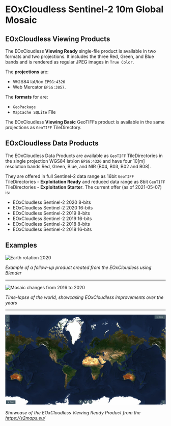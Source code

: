 # EOxCloudless Sentinel-2 10m Global Mosaic

## EOxCloudless Viewing Products

The EOxCloudless **Viewing Ready** single-file product is available in two formats and
two projections. It includes the three Red, Green, and Blue bands and is rendered as
regular JPEG images in `True Color`.

The **projections** are:
* WGS84 lat/lon `EPSG:4326`
* Web Mercator `EPSG:3857`.

The **formats** for are:
* `GeoPackage`
* `MapCache SQLite` File

The EOxCloudless **Viewing Basic** GeoTIFFs product is available in the same
projections as `GeoTIFF` TileDirectory.

## EOxCloudless Data Products

The EOxCloudless Data Products are available as `GeoTIFF` TileDirectories in
the single projection WGS84 lat/lon `EPSG:4326` and have four 10[m] resolution bands Red, Green,
Blue, and NIR (B04, B03, B02 and B08).

They are offered in full Sentinel-2 data range as 16bit `GeoTIFF` TileDirectories - **Exploitation Ready** and
reduced data range as 8bit `GeoTIFF` TileDirectories - **Exploitation Starter**. The current offer
(as of 2021-05-07) is:
* EOxCloudless Sentinel-2 2020 8-bits
* EOxCloudless Sentinel-2 2020 16-bits
* EOxCloudless Sentinel-2 2019 8-bits
* EOxCloudless Sentinel-2 2019 16-bits
* EOxCloudless Sentinel-2 2018 8-bits
* EOxCloudless Sentinel-2 2018 16-bits

## Examples

![Earth rotation 2020](S2cloudless-2020_animation_smaller.gif)<br/>

*Example of a follow-up product created from the EOxCloudless using Blender*

----------------------------------

![Mosaic changes from 2016 to 2020](S2cloudless-over-the-years-animation.gif)<br/>

*Time-lapse of the world, showcasing EOxCloudless improvements over the years*

----------------------------------

![EOxCloudless Viewing Ready 2020](S2cloudless-2020_website.jpg)<br/>

*Showcase of the EOxCloudless Viewing Ready Product from the https://s2maps.eu/*


